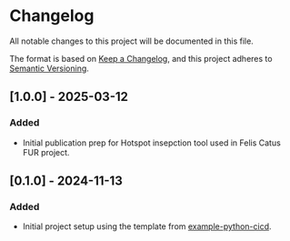 # Changelog
All notable changes to this project will be documented in this file.

The format is based on [Keep a Changelog](https://keepachangelog.com/en/1.0.0/),
and this project adheres to [Semantic Versioning](https://semver.org/spec/v2.0.0.html).

## [1.0.0] - 2025-03-12
### Added
- Initial publication prep for Hotspot insepction tool used in Felis Catus FUR project.

## [0.1.0] - 2024-11-13
### Added
- Initial project setup using the template from [example-python-cicd](https://gitlab.internal.sanger.ac.uk/team113sanger/common/example-python-cicd).
